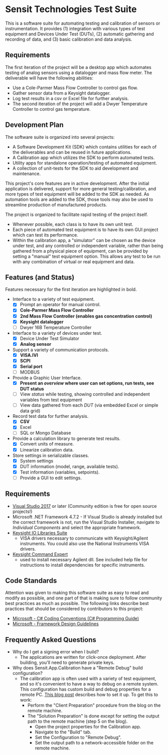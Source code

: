# Sensit Technologies Test Suite
This is a software suite for automating testing and calibration of sensors or
instrumentation.  It provides (1) integration with various types of test
equipment and Devices Under Test (DUTs), (2) automatic gathering and recording of
data, and (3) basic calibration and data analysis.

## Requirements
The first iteration of the project will be a desktop app which automates testing
of analog sensors using a datalogger and mass flow meter.  The deliverable will
have the following abilities:
* Use a Cole-Parmer Mass Flow Controller to control gas flow.
* Gather sensor data from a Keysight datalogger.
* Log test results in a csv or Excel file for further analysis.
* The second iteration of the project will add a Dwyer Temperature Controller to control gas temperature.

## Development Plan
The software suite is organized into several projects:
* A Software Development Kit (SDK) which contains utilities for each of the
 deliverables and can be reused in future applications.
* A Calibration app which utilizes the SDK to perform automated tests.
* Utility apps for standalone operation/testing of automated equipment.
* A collection of unit-tests for the SDK to aid development and maintenance.

This project's core features are in active development.  After the initial
application is delivered, support for more general testing/calibration, and
more types of test equipment will be added to the SDK as needed.  As automation
tools are added to the SDK, those tools may also be used to streamline
production of manufactured products.

The project is organized to facilitate rapid testing of the project itself.
* Whenever possible, each class is to have its own unit test.
* Each piece of automated test equipment is to have its own GUI project which
  can test its performance.
* Within the calibration app, a "simulator" can be chosen as the device under
  test, and any controlled or independent variable, rather than being gathered
  from a physical piece of equipment, can be provided by setting a "manual" test
  equipment option.  This allows any test to be run with any combination of
  virtual or real equipment and data.

## Features (and Status)
Features necessary for the first iteration are highlighted in bold.
* Interface to a variety of test equipment.
  * [x] Prompt an operator for manual control.
  * [x] **Cole-Parmer Mass Flow Controller**
  * [x] **2nd Mass Flow Controller (enables gas concentration control)**
  * [x] **Keysight datalogger**
  * [ ] Dwyer 16B Temperature Controller
* Interface to a variety of devices under test.
  * [x] Device Under Test Simulator
  * [x] **Analog sensor**
* Support a variety of communication protocols.
  * [x] **VISA.IVI**
  * [x] **SCPI**
  * [x] **Serial port**
  * [ ] MODBUS
* Provide a Graphic User Interface.
  * [x] **Present an *overview* where user can set options, run tests, see DUT status**
  * [ ] View *status* while testing, showing controlled and independent variables from test equipment
  * [ ] View data gathered from each *DUT* (via embedded Excel or simple data grid)
* Record test data for further analysis.
  * [x] **CSV**
  * [x] Excel
  * [ ] SQL or Mongo Database
* Provide a calculation library to generate test results.
  * [x] Convert units of measure.
  * [x] Linearize calibration data.
* Store settings in serializable classes.
  * [x] System settings
  * [x] DUT information (model, range, available tests).
  * [x] Test information (variables, setpoints).
  * [ ] Provide a GUI to edit settings.

## Requirements
* [Visual Studio 2017](https://visualstudio.microsoft.com) or later (Community
  edition is free for open source projects!)
* Microsoft .NET Framework 4.7.2 - If Visual Studio is already installed but the
  correct framework is not, run the Visual Studio Installer, navigate to
  *Individual Components* and select the appropriate framework.
* [Keysight IO Libraries Suite](https://www.keysight.com/en/pd-1985909/io-libraries-suite)
  - VISA drivers necessary to communicate with Keysight/Agilent instruments.
  You could also use the National Instruments VISA drivers.
* [Keysight Command Expert](https://www.keysight.com/en/pd-2036130/command-expert)
  - used to install necessary Agilent dll.  See included help file for
  instructions to install dependencies for specific instruments.

## Code Standards
Attention was given to making this software suite as easy to read and modify as
possible, and one part of that is making sure to follow community best practices
as much as possible.  The following links describe best practices that should be
considered by contributors to this project:
* [Microsoft - C# Coding Conventions (C# Programming Guide)](https://docs.microsoft.com/en-us/dotnet/csharp/programming-guide/inside-a-program/coding-conventions)
* [Microsoft - Framework Design Guidelines](https://docs.microsoft.com/en-us/dotnet/standard/design-guidelines/)

## Frequently Asked Questions
* Why do I get a signing error when I build?
  * The applications are written for click-once deployment.  After building,
    you'll need to generate private keys.
* Why does Sensit.App.Calibration have a "Remote Debug" build configuration?
  * The calibration app is often used with a variety of test equipment, and so
    it's convenient to have a way to debug on a remote system.  This configuration
	has custom build and debug properties for a remote PC.
	[This blog post](http://gpriaulx.co/2015/12/visual-studio-2015-remote-debugging/)
	describes how to set it up.  To get this to work:
	* Perform the "Client Preparation" procedure from the blog on the remote machine.
	* The "Solution Preparation" is done except for setting the output path to
	  the remote machine (step 5 on the blog).
	  * Open the project properties for the Calibration app.
	  * Navigate to the "Build" tab.
	  * Set the Configuration to "Remote Debug".
	  * Set the output path to a network-accessible folder on the remote machine.
